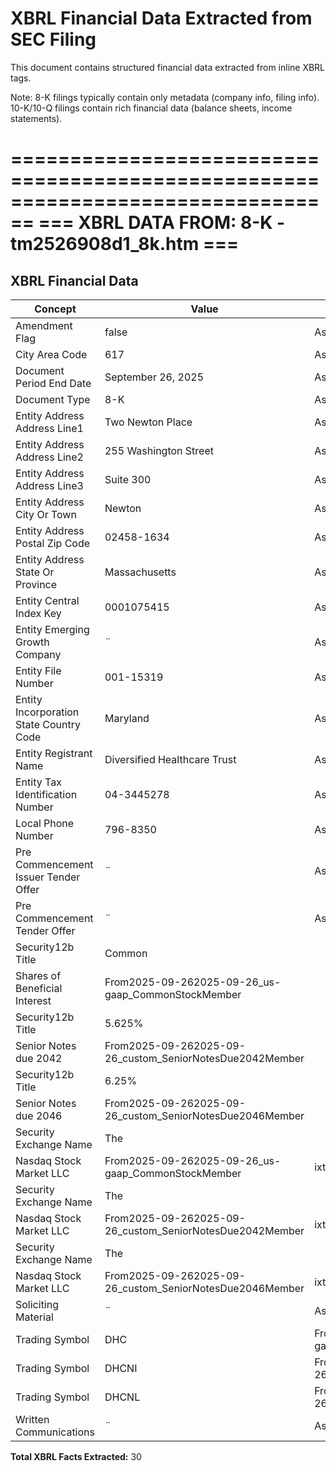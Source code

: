 # XBRL Financial Data Extracted from SEC Filing

This document contains structured financial data extracted from inline XBRL tags.

Note: 8-K filings typically contain only metadata (company info, filing info).
      10-K/10-Q filings contain rich financial data (balance sheets, income statements).


================================================================================
=== XBRL DATA FROM: 8-K - tm2526908d1_8k.htm ===
================================================================================

## XBRL Financial Data

| Concept | Value | Context | Format |
|---------|-------|---------|--------|
| Amendment Flag | false | AsOf2025-09-26 |  |
| City Area Code | 617 | AsOf2025-09-26 |  |
| Document Period End Date | September 26, 2025 | AsOf2025-09-26 | ixt:datemonthdayyearen |
| Document Type | 8-K | AsOf2025-09-26 |  |
| Entity Address Address Line1 | Two Newton Place | AsOf2025-09-26 |  |
| Entity Address Address Line2 | 255 Washington Street | AsOf2025-09-26 |  |
| Entity Address Address Line3 | Suite 300 | AsOf2025-09-26 |  |
| Entity Address City Or Town | Newton | AsOf2025-09-26 |  |
| Entity Address Postal Zip Code | 02458-1634 | AsOf2025-09-26 |  |
| Entity Address State Or Province | Massachusetts | AsOf2025-09-26 | ixt-sec:stateprovnameen |
| Entity Central Index Key | 0001075415 | AsOf2025-09-26 |  |
| Entity Emerging Growth Company | ¨ | AsOf2025-09-26 | ixt:booleanfalse |
| Entity File Number | 001-15319 | AsOf2025-09-26 |  |
| Entity Incorporation State Country Code | Maryland | AsOf2025-09-26 | ixt-sec:stateprovnameen |
| Entity Registrant Name | Diversified Healthcare Trust | AsOf2025-09-26 |  |
| Entity Tax Identification Number | 04-3445278 | AsOf2025-09-26 |  |
| Local Phone Number | 796-8350 | AsOf2025-09-26 |  |
| Pre Commencement Issuer Tender Offer | ¨ | AsOf2025-09-26 | ixt:booleanfalse |
| Pre Commencement Tender Offer | ¨ | AsOf2025-09-26 | ixt:booleanfalse |
| Security12b Title | Common
    Shares of Beneficial Interest | From2025-09-262025-09-26_us-gaap_CommonStockMember |  |
| Security12b Title | 5.625%
    Senior Notes due 2042 | From2025-09-262025-09-26_custom_SeniorNotesDue2042Member |  |
| Security12b Title | 6.25%
    Senior Notes due 2046 | From2025-09-262025-09-26_custom_SeniorNotesDue2046Member |  |
| Security Exchange Name | The
    Nasdaq Stock Market LLC | From2025-09-262025-09-26_us-gaap_CommonStockMember | ixt-sec:exchnameen |
| Security Exchange Name | The
    Nasdaq Stock Market LLC | From2025-09-262025-09-26_custom_SeniorNotesDue2042Member | ixt-sec:exchnameen |
| Security Exchange Name | The
    Nasdaq Stock Market LLC | From2025-09-262025-09-26_custom_SeniorNotesDue2046Member | ixt-sec:exchnameen |
| Soliciting Material | ¨ | AsOf2025-09-26 | ixt:booleanfalse |
| Trading Symbol | DHC | From2025-09-262025-09-26_us-gaap_CommonStockMember |  |
| Trading Symbol | DHCNI | From2025-09-262025-09-26_custom_SeniorNotesDue2042Member |  |
| Trading Symbol | DHCNL | From2025-09-262025-09-26_custom_SeniorNotesDue2046Member |  |
| Written Communications | ¨ | AsOf2025-09-26 | ixt:booleanfalse |

**Total XBRL Facts Extracted:** 30


